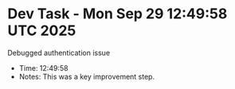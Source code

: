 # Dev Task - Mon Sep 29 12:49:58 UTC 2025
Debugged authentication issue
- Time: 12:49:58
- Notes: This was a key improvement step.
